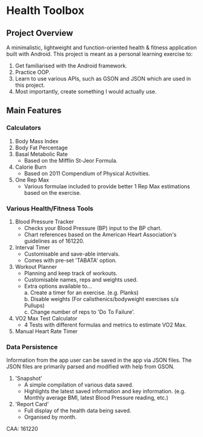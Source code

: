 # Health Toolbox

## Project Overview

A minimalistic, lightweight and function-oriented health & fitness application built with Android.
This project is meant as a personal learning exercise to:  
1. Get familiarised with the Android framework.
2. Practice OOP.
3. Learn to use various APIs, such as GSON and JSON which are used in this project.
4. Most importantly, create something I would actually use.

## Main Features
### Calculators
1. Body Mass Index
2. Body Fat Percentage
3. Basal Metabolic Rate
    - Based on the Mifflin St-Jeor Formula.
4. Calorie Burn
    - Based on 2011 Compendium of Physical Activities.
5. One Rep Max
    - Various formulae included to provide better 1 Rep Max estimations based on the exercise.

### Various Health/Fitness Tools
1. Blood Pressure Tracker
    - Checks your Blood Pressure (BP) input to the BP chart.
    - Chart references based on the American Heart Association's guidelines as of 161220.
2. Interval Timer
    - Customisable and save-able intervals.
    - Comes with pre-set 'TABATA' option.
3. Workout Planner
    - Planning and keep track of workouts.
    - Customisable names, reps and weights used.
    - Extra options available to...  
        a. Create a timer for an exercise. (e.g. Planks)  
        b. Disable weights (For calisthenics/bodyweight exercises s/a Pullups)  
        c. Change number of reps to 'Do To Failure'.
4. VO2 Max Test Calculator
    - 4 Tests with different formulas and metrics to estimate VO2 Max.
5. Manual Heart Rate Timer

### Data Persistence
Information from the app user can be saved in the app via JSON files.
The JSON files are primarily parsed and modified with help from GSON.
1. 'Snapshot'
    - A simple compilation of various data saved.
    - Highlights the latest saved information and key information. (e.g. Monthly average BMI, latest Blood Pressure reading, etc.)
2. 'Report Card'
    - Full display of the health data being saved.
    - Organised by month.

CAA: 161220
